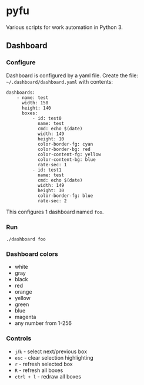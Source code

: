 # pyfu
Various scripts for work automation in Python 3.

## Dashboard

### Configure

Dashboard is configured by a yaml file.  Create the file:
`~/.dashboard/dashboard.yaml` with contents:

```
dashboards:
    - name: test
      width: 150
      height: 140
      boxes:
          - id: test0
            name: test
            cmd: echo $(date)
            width: 149
            height: 10
            color-border-fg: cyan
            color-border-bg: red
            color-content-fg: yellow
            color-content-bg: blue
            rate-sec: 1
          - id: test1
            name: test
            cmd: echo $(date)
            width: 149
            height: 30
            color-border-fg: blue
            rate-sec: 2
```

This configures 1 dashboard named `foo`.

### Run

```
./dashboard foo
```

### Dashboard colors

* white
* gray
* black
* red
* orange
* yellow
* green
* blue
* magenta
* any number from 1-256

### Controls

* `j`/`k` - select next/previous box
* `esc` - clear selection highlighting
* `r` - refresh selected box
* `R` - refresh all boxes
* `ctrl + l` - redraw all boxes

